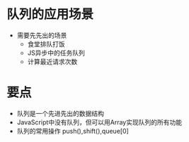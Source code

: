 # 队列的应用场景
- 需要先先出的场景
    - 食堂排队打饭
    - JS异步中的任务队列
    - 计算最近请求次数
# 要点
 - 队列是一个先进先出的数据结构
 - JavaScript中没有队列，但可以用Array实现队列的所有功能
 - 队列的常用操作 push(),shift(),queue[0]
